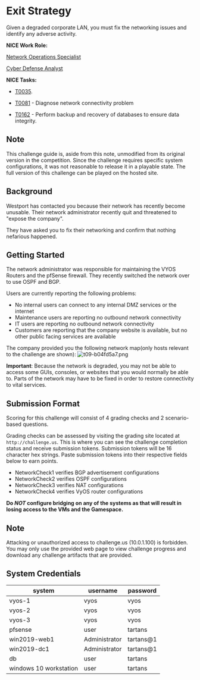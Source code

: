
# Exit Strategy

  Given a degraded corporate LAN, you must fix the networking issues and identify any adverse activity.


  **NICE Work Role:**

  [Network Operations Specialist](https://niccs.cisa.gov/workforce-development/nice-framework)

  [Cyber Defense Analyst](https://niccs.cisa.gov/workforce-development/nice-framework)


  **NICE Tasks:**

  - [T0035](https://niccs.cisa.gov/workforce-development/nice-framework).

  - [T0081](https://niccs.cisa.gov/workforce-development/nice-framework) - Diagnose network connectivity problem

  - [T0162](https://niccs.cisa.gov/workforce-development/nice-framework) - Perform backup and recovery of databases to ensure data integrity. 

## Note

  This challenge guide is, aside from this note, unmodified from its original version in the competition. Since the challenge requires specific system configurations, it was not reasonable to release it in a playable state. The full version of this challenge can be played on the hosted site.

  ## Background

  Westport has contacted you because their network has recently become unusable.  Their network administrator recently quit and threatened to "expose the company". 

  They have asked you to fix their networking and confirm that nothing nefarious happened.


  ## Getting Started
  The network administrator was responsible for maintaining the VYOS Routers and the pfSense firewall.  They recently switched the network over to use OSPF and BGP.

  Users are currently reporting the following problems:

  - No internal users can connect to any internal DMZ services or the internet
  - Maintenance users are reporting no outbound network connectivity
  - IT users are reporting no outbound network connectivity
  - Customers are reporting that the company website is available, but no other public facing services are available

  The company provided you the following network map(only hosts relevant to the challenge are shown):
![t09-b04fd5a7.png](https://topomojo.cyberforce.site/docs/f5009220-84f7-41c7-97af-9dfe4752e09a/Screen_Shot_2021-07-07_at_3.14.44_AM-1469882458.png)

  **Important**: Because the network is degraded, you may not be able to access some GUIs, consoles, or websites that you would normally be able to. Parts of the network may have to be fixed in order to restore connectivity to vital services.


  ## Submission Format

  Scoring for this challenge will consist of 4 grading checks and 2 scenario-based questions.  

  Grading checks can be assessed by visiting the grading site located at `http://challenge.us`. This is where you can see the challenge completion status and receive submission tokens. Submission tokens will be 16 character hex strings. Paste submission tokens into their respective fields below to earn points. 

  - NetworkCheck1 verifies BGP advertisement configurations
  - NetworkCheck2 verifies OSPF configurations
  - NetworkCheck3 verifies NAT configurations
  - NetworkCheck4 verifies VyOS router configurations


**Do *NOT* configure bridging on any of the systems as that will result in losing access to the VMs and the Gamespace.**

## Note
Attacking or unauthorized access to challenge.us (10.0.1.100) is forbidden. You may only use the provided web page to view challenge progress and download any challenge artifacts that are provided.

  ## System Credentials

  | system | username | password |
  |----------|---------|----------|
  | vyos-1 | vyos | vyos |
  | vyos-2 | vyos | vyos |
  | vyos-3 | vyos | vyos |
  | pfsense | user | tartans |
  | win2019-web1 | Administrator | tartans@1 |
  | win2019-dc1 | Administrator | tartans@1 |
  | db | user | tartans |
  | windows 10 workstation | user | tartans |
